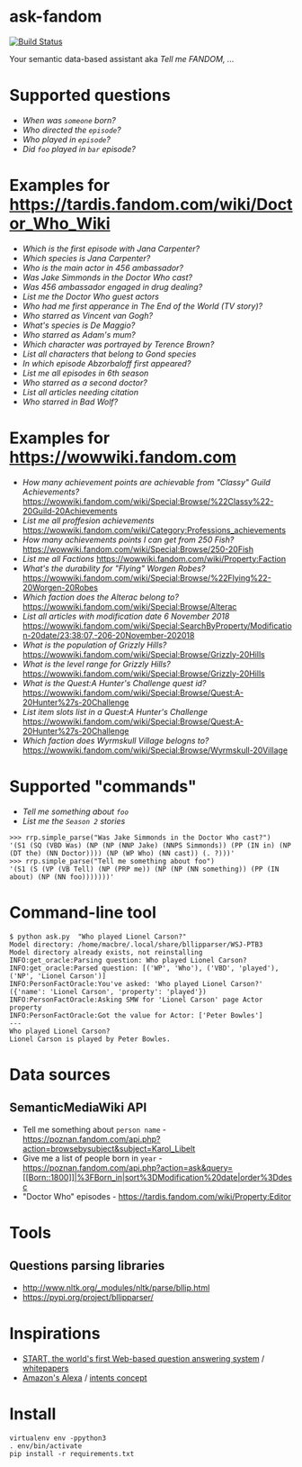 # ask-fandom
[![Build Status](https://travis-ci.com/Wikia/ask-fandom.svg?branch=master)](https://travis-ci.com/Wikia/ask-fandom)

Your semantic data-based assistant aka _Tell me FANDOM, ..._

# Supported questions

* _When was `someone` born?_
* _Who directed the `episode`?_
* _Who played in `episode`?_
* _Did `foo` played in `bar` episode?_

# Examples for https://tardis.fandom.com/wiki/Doctor_Who_Wiki

* _Which is the first episode with Jana Carpenter?_
* _Which species is Jana Carpenter?_
* _Who is the main actor in 456 ambassador?_
* _Was Jake Simmonds in the Doctor Who cast?_
* _Was 456 ambassador engaged in drug dealing?_
* _List me the Doctor Who guest actors_
* _Who had me first apperance in The End of the World (TV story)?_
* _Who starred as Vincent van Gogh?_
* _What's species is De Maggio?_
* _Who starred as Adam's mum?_
* _Which character was portrayed by Terence Brown?_
* _List all characters that belong to Gond species_
* _In which episode Abzorbaloff first appeared?_
* _List me all episodes in 6th season_
* _Who starred as a second doctor?_
* _List all articles needing citation_
* _Who starred in Bad Wolf?_

# Examples for https://wowwiki.fandom.com

* _How many achievement points are achievable from "Classy" Guild Achievements?_
https://wowwiki.fandom.com/wiki/Special:Browse/%22Classy%22-20Guild-20Achievements
* _List me all proffesion achievements_
https://wowwiki.fandom.com/wiki/Category:Professions_achievements
* _How many achievements points I can get from 250 Fish?_
https://wowwiki.fandom.com/wiki/Special:Browse/250-20Fish
* _List me all Factions_
https://wowwiki.fandom.com/wiki/Property:Faction
* _What's the durability for "Flying" Worgen Robes?_ 
https://wowwiki.fandom.com/wiki/Special:Browse/%22Flying%22-20Worgen-20Robes
* _Which faction does the Alterac belong to?_
https://wowwiki.fandom.com/wiki/Special:Browse/Alterac
* _List all articles with modification date 6 November 2018_
https://wowwiki.fandom.com/wiki/Special:SearchByProperty/Modification-20date/23:38:07,-206-20November-202018
* _What is the population of Grizzly Hills?_
https://wowwiki.fandom.com/wiki/Special:Browse/Grizzly-20Hills
* _What is the level range for Grizzly Hills?_
https://wowwiki.fandom.com/wiki/Special:Browse/Grizzly-20Hills
* _What is the Quest:A Hunter's Challenge quest id?_
https://wowwiki.fandom.com/wiki/Special:Browse/Quest:A-20Hunter%27s-20Challenge
* _List item slots list in a Quest:A Hunter's Challenge_
https://wowwiki.fandom.com/wiki/Special:Browse/Quest:A-20Hunter%27s-20Challenge
* _Which faction does Wyrmskull Village belogns to?_
https://wowwiki.fandom.com/wiki/Special:Browse/Wyrmskull-20Village

# Supported "commands"
* _Tell me something about `foo`_
* _List me the `Season 2` stories_

```
>>> rrp.simple_parse("Was Jake Simmonds in the Doctor Who cast?")
'(S1 (SQ (VBD Was) (NP (NP (NNP Jake) (NNPS Simmonds)) (PP (IN in) (NP (DT the) (NN Doctor)))) (NP (WP Who) (NN cast)) (. ?)))'
>>> rrp.simple_parse("Tell me something about foo")
'(S1 (S (VP (VB Tell) (NP (PRP me)) (NP (NP (NN something)) (PP (IN about) (NP (NN foo)))))))'
```

# Command-line tool

```
$ python ask.py  "Who played Lionel Carson?"
Model directory: /home/macbre/.local/share/bllipparser/WSJ-PTB3
Model directory already exists, not reinstalling
INFO:get_oracle:Parsing question: Who played Lionel Carson?
INFO:get_oracle:Parsed question: [('WP', 'Who'), ('VBD', 'played'), ('NP', 'Lionel Carson')]
INFO:PersonFactOracle:You've asked: 'Who played Lionel Carson?' ({'name': 'Lionel Carson', 'property': 'played'})
INFO:PersonFactOracle:Asking SMW for 'Lionel Carson' page Actor property
INFO:PersonFactOracle:Got the value for Actor: ['Peter Bowles']
---
Who played Lionel Carson?
Lionel Carson is played by Peter Bowles.
```

# Data sources

## SemanticMediaWiki API

* Tell me something about `person name` - https://poznan.fandom.com/api.php?action=browsebysubject&subject=Karol_Libelt
* Give me a list of people born in `year` - https://poznan.fandom.com/api.php?action=ask&query=[[Born::1800]]|%3FBorn_in|sort%3DModification%20date|order%3Ddesc
* "Doctor Who" episodes - https://tardis.fandom.com/wiki/Property:Editor

# Tools

## Questions parsing libraries

* http://www.nltk.org/_modules/nltk/parse/bllip.html
* https://pypi.org/project/bllipparser/

# Inspirations

* [START, the world's first Web-based question answering system](http://start.csail.mit.edu/answer.php?query=What+South-American+country+has+the+largest+population%3F) / [whitepapers](https://groups.csail.mit.edu/infolab/publications.html)
* [Amazon's Alexa](https://developer.amazon.com/docs/custom-skills/built-in-intent-library.html#intent-signature-syntax) / [intents concept](https://developer.amazon.com/docs/custom-skills/episode-intents.html)

# Install

```
virtualenv env -ppython3
. env/bin/activate
pip install -r requirements.txt
```
